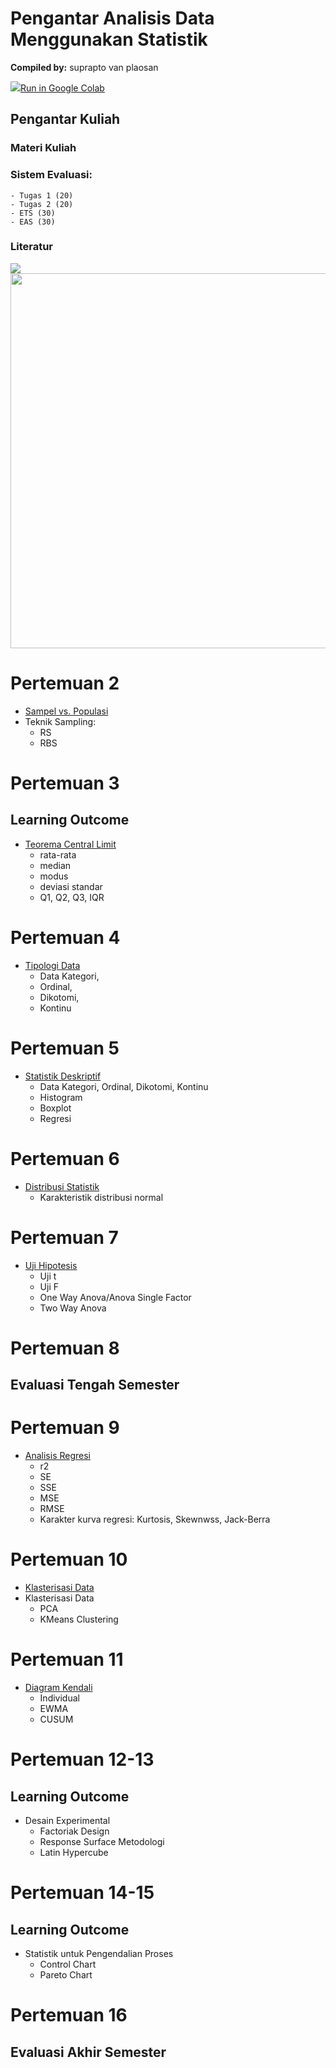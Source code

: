 # Pengantar Analisis Data Menggunakan Statistik

**Compiled by:** suprapto van plaosan

<td><a target="_blank" href="https://colab.research.google.com/github/LearningBox-Suprapto/pms/blob/master/00_PMS.ipynb"><img src="https://www.tensorflow.org/images/colab_logo_32px.png" />Run in Google Colab</a></td>

## Pengantar Kuliah

### Materi Kuliah
    
### Sistem Evaluasi:
    - Tugas 1 (20)
    - Tugas 2 (20)
    - ETS (30)
    - EAS (30)
    
### Literatur

<img src = 'https://images-na.ssl-images-amazon.com/images/I/41w6BAMUQlL._SX387_BO1,204,203,200_.jpg'>

<img src='https://cf.shopee.co.id/file/2011e8a03b7ceecb8b1ada981fac0cca' width=600>

# Pertemuan 2
- <a href='http://htmlpreview.github.io/?https://github.com/LearningBox-Suprapto/PengantarMetodeStatistik/blob/master/2_sample_populasi.html'>Sampel vs. Populasi</a>
- Teknik Sampling:
    - RS
    - RBS

# Pertemuan 3

## Learning Outcome
- <a href='http://htmlpreview.github.io/?https://github.com/LearningBox-Suprapto/PengantarMetodeStatistik/blob/master/3_central_limit.html'>Teorema Central Limit</a>
    - rata-rata
    - median
    - modus
    - deviasi standar
    - Q1, Q2, Q3, IQR

# Pertemuan 4

- <a href='http://htmlpreview.github.io/?https://github.com/LearningBox-Suprapto/PengantarMetodeStatistik/blob/master/4_tipologi_data.html'>Tipologi Data</a>
    - Data Kategori, 
    - Ordinal, 
    - Dikotomi, 
    - Kontinu

# Pertemuan 5

- <a href='http://htmlpreview.github.io/?https://github.com/LearningBox-Suprapto/PengantarMetodeStatistik/blob/master/5_statistik_deskriptif.html'>Statistik Deskriptif</a> 
    - Data Kategori, Ordinal, Dikotomi, Kontinu
    - Histogram
    - Boxplot
    - Regresi

# Pertemuan 6

- <a href='http://htmlpreview.github.io/?https://github.com/LearningBox-Suprapto/PengantarMetodeStatistik/blob/master/6_distribusi_normal.html'>Distribusi Statistik</a> 
    - Karakteristik distribusi normal

# Pertemuan 7

- <a href='http://htmlpreview.github.io/?https://github.com/LearningBox-Suprapto/PengantarMetodeStatistik/blob/master/7_uji_hipotesis.html'>Uji Hipotesis</a>  
    - Uji t
    - Uji F
    - One Way Anova/Anova Single Factor 
    - Two Way Anova     

# Pertemuan 8

## Evaluasi Tengah Semester

# Pertemuan 9

- <a href='http://htmlpreview.github.io/?https://github.com/LearningBox-Suprapto/PengantarMetodeStatistik/blob/master/9_regresi_linier.html'>Analisis Regresi</a>
    - r2
    - SE
    - SSE 
    - MSE
    - RMSE
    - Karakter kurva regresi: Kurtosis, Skewnwss, Jack-Berra

# Pertemuan 10

- <a href='http://htmlpreview.github.io/?https://github.com/LearningBox-Suprapto/PengantarMetodeStatistik/blob/master/11_klasterisasi_data.html'>Klasterisasi Data</a>
- Klasterisasi Data 
    - PCA
    - KMeans Clustering

# Pertemuan 11

- <a href='http://htmlpreview.github.io/?https://github.com/LearningBox-Suprapto/PengantarMetodeStatistik/blob/master/12_diagram_kendali.html'>Diagram Kendali</a>
    - Individual
    - EWMA
    - CUSUM

# Pertemuan 12-13

## Learning Outcome
- Desain Experimental 
    - Factoriak Design
    - Response Surface Metodologi
    - Latin Hypercube

# Pertemuan 14-15

## Learning Outcome
- Statistik untuk Pengendalian Proses  
    - Control Chart
    - Pareto Chart

# Pertemuan 16

## Evaluasi Akhir Semester
